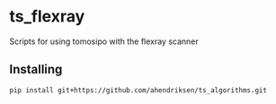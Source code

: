 # ts_flexray
Scripts for using tomosipo with the flexray scanner

## Installing
```
pip install git+https://github.com/ahendriksen/ts_algorithms.git
```
